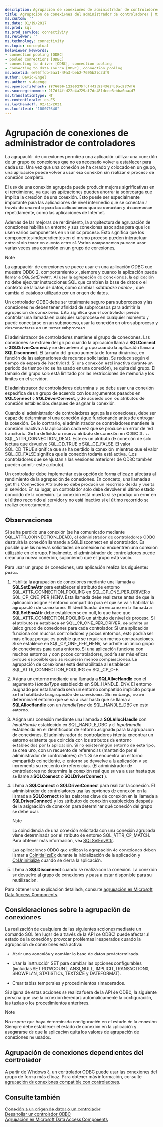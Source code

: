 ```yaml
---
description: Agrupación de conexiones de administrador de controladores
title: Agrupación de conexiones del administrador de controladores | Microsoft Docs
ms.custom: ''
ms.date: 01/19/2017
ms.prod: sql
ms.prod_service: connectivity
ms.reviewer: ''
ms.technology: connectivity
ms.topic: conceptual
helpviewer_keywords:
- connection pooling [ODBC]
- pooled connections [ODBC]
- connecting to driver [ODBC], connection pooling
- connecting to data source [ODBC], connection pooling
ms.assetid: ee95ffdb-5aa1-49a3-beb2-7695b27c3df9
author: David-Engel
ms.author: v-daenge
ms.openlocfilehash: 8876696412360275fcf443a5543634c9ac537df6
ms.sourcegitcommit: 917df4ffd22e4a229af7dc481dcce3ebba0aa4d7
ms.translationtype: MT
ms.contentlocale: es-ES
ms.lasthandoff: 02/10/2021
ms.locfileid: "100070340"
---
```

# <a name="driver-manager-connection-pooling"></a>Agrupación de conexiones de administrador de controladores
La agrupación de conexiones permite a una aplicación utilizar una conexión de un grupo de conexiones que no es necesario volver a establecer para cada uso. Una vez que una conexión se ha creado y colocado en un grupo, una aplicación puede volver a usar esa conexión sin realizar el proceso de conexión completo.  
  
 El uso de una conexión agrupada puede producir mejoras significativas en el rendimiento, ya que las aplicaciones pueden ahorrar la sobrecarga que implica la creación de una conexión. Esto puede ser especialmente importante para las aplicaciones de nivel intermedio que se conectan a través de una red o para las aplicaciones que se conectan y desconectan repetidamente, como las aplicaciones de Internet.  
  
 Además de las mejoras de rendimiento, la arquitectura de agrupación de conexiones habilita un entorno y sus conexiones asociadas para que los usen varios componentes en un único proceso. Esto significa que los componentes independientes en el mismo proceso pueden interactuar entre sí sin tener en cuenta entre sí. Varios componentes pueden usar varias veces una conexión en un grupo de conexiones.  
  
> [!NOTE]
>  La agrupación de conexiones se puede usar en una aplicación ODBC que muestre ODBC 2. comportamiento *x* , siempre y cuando la aplicación pueda llamar a *SQLSetEnvAttr*. Al usar la agrupación de conexiones, la aplicación no debe ejecutar instrucciones SQL que cambien la base de datos o el contexto de la base de datos, como cambiar \<*database name*> , que cambia el catálogo utilizado por un origen de datos.  


 Un controlador ODBC debe ser totalmente seguro para subprocesos y las conexiones no deben tener afinidad de subprocesos para admitir la agrupación de conexiones. Esto significa que el controlador puede controlar una llamada en cualquier subproceso en cualquier momento y puede conectarse en un subproceso, usar la conexión en otro subproceso y desconectarse en un tercer subproceso.  
  
 El administrador de controladores mantiene el grupo de conexiones. Las conexiones se extraen del grupo cuando la aplicación llama a **SQLConnect** o **SQLDriverConnect** y se devuelven al grupo cuando la aplicación llama a **SQLDisconnect**. El tamaño del grupo aumenta de forma dinámica, en función de las asignaciones de recursos solicitadas. Se reduce según el tiempo de espera de inactividad: Si una conexión está inactiva durante un período de tiempo (no se ha usado en una conexión), se quita del grupo. El tamaño del grupo solo está limitado por las restricciones de memoria y los límites en el servidor.  
  
 El administrador de controladores determina si se debe usar una conexión específica de un grupo de acuerdo con los argumentos pasados en **SQLConnect** o **SQLDriverConnect**, y de acuerdo con los atributos de conexión establecidos después de asignar la conexión.  
  
 Cuando el administrador de controladores agrupa las conexiones, debe ser capaz de determinar si una conexión sigue funcionando antes de entregar la conexión. De lo contrario, el administrador de controladores mantiene la conexión inactiva a la aplicación cada vez que se produce un error de red transitorio. Se ha definido un nuevo atributo de conexión en ODBC 3 *. x*: SQL_ATTR_CONNECTION_DEAD. Este es un atributo de conexión de solo lectura que devuelve SQL_CD_TRUE o SQL_CD_FALSE. El valor SQL_CD_TRUE significa que se ha perdido la conexión, mientras que el valor SQL_CD_FALSE significa que la conexión todavía está activa. (Los controladores que se ajustan a las versiones anteriores de ODBC también pueden admitir este atributo).  
  
 Un controlador debe implementar esta opción de forma eficaz o afectará al rendimiento de la agrupación de conexiones. En concreto, una llamada a get this Connection Attribute no debe producir un recorrido de ida y vuelta al servidor. En su lugar, un controlador solo debe devolver el último estado conocido de la conexión. La conexión está muerta si se produjo un error en el último recorrido al servidor y no está inactivo si el último recorrido se realizó correctamente.  
  
## <a name="remarks"></a>Observaciones  
 Si se ha perdido una conexión (se ha comunicado mediante SQL_ATTR_CONNECTION_DEAD), el administrador de controladores ODBC destruirá la conexión llamando a SQLDisconnect en el controlador. Es posible que las nuevas solicitudes de conexión no encuentren una conexión utilizable en el grupo. Finalmente, el administrador de controladores puede crear una nueva conexión, suponiendo que el grupo está vacío.  
  
 Para usar un grupo de conexiones, una aplicación realiza los siguientes pasos:  
  
1.  Habilita la agrupación de conexiones mediante una llamada a **SQLSetEnvAttr** para establecer el atributo de entorno SQL_ATTR_CONNECTION_POOLING en SQL_CP_ONE_PER_DRIVER o SQL_CP_ONE_PER_HENV. Esta llamada debe realizarse antes de que la aplicación asigne el entorno compartido para el que se va a habilitar la agrupación de conexiones. El identificador de entorno en la llamada a **SQLSetEnvAttr** debe establecerse en null, lo que hace que SQL_ATTR_CONNECTION_POOLING un atributo de nivel de proceso. Si el atributo se establece en SQL_CP_ONE_PER_DRIVER, se admite un único grupo de conexiones para cada controlador. Si una aplicación funciona con muchos controladores y pocos entornos, esto podría ser más eficaz porque es posible que se requieran menos comparaciones. Si se establece en SQL_CP_ONE_PER_HENV, se admite un único grupo de conexiones para cada entorno. Si una aplicación funciona con muchos entornos y con pocos controladores, podría ser más eficaz porque es posible que se requieran menos comparaciones. La agrupación de conexiones está deshabilitada al establecer SQL_ATTR_CONNECTION_POOLING en SQL_CP_OFF.  
  
2.  Asigna un entorno mediante una llamada a **SQLAllocHandle** con el argumento *HandleType* establecido en SQL_HANDLE_ENV. El entorno asignado por esta llamada será un entorno compartido implícito porque se ha habilitado la agrupación de conexiones. Sin embargo, no se determina el entorno que se va a usar hasta que se llama a **SQLAllocHandle** con un *HandleType* de SQL_HANDLE_DBC en este entorno.  
  
3.  Asigna una conexión mediante una llamada a **SQLAllocHandle** con *InputHandle* establecido en SQL_HANDLE_DBC y el *InputHandle* establecido en el identificador de entorno asignado para la agrupación de conexiones. El administrador de controladores intenta encontrar un entorno existente que coincida con los atributos de entorno establecidos por la aplicación. Si no existe ningún entorno de este tipo, se crea uno, con un recuento de referencias (mantenido por el administrador de controladores) de 1. Si se encuentra un entorno compartido coincidente, el entorno se devuelve a la aplicación y se incrementa su recuento de referencias. (El administrador de controladores no determina la conexión real que se va a usar hasta que se llame a **SQLConnect** o **SQLDriverConnect** ).  
  
4.  Llama a **SQLConnect** o **SQLDriverConnect** para realizar la conexión. El administrador de controladores usa las opciones de conexión en la llamada a **SQLConnect** (o las palabras clave de conexión en la llamada a **SQLDriverConnect**) y los atributos de conexión establecidos después de la asignación de conexión para determinar qué conexión del grupo se debe usar.  
  
    > [!NOTE]  
    >  La coincidencia de una conexión solicitada con una conexión agrupada viene determinada por el atributo de entorno SQL_ATTR_CP_MATCH. Para obtener más información, vea [SQLSetEnvAttr](../../../odbc/reference/syntax/sqlsetenvattr-function.md).  
  
     Las aplicaciones ODBC que utilizan la agrupación de conexiones deben llamar a [CoInitializeEx](/windows/win32/api/combaseapi/nf-combaseapi-coinitializeex) durante la inicialización de la aplicación y [CoUninitialize](/windows/win32/api/combaseapi/nf-combaseapi-couninitialize) cuando se cierra la aplicación.  
  
5.  Llama a **SQLDisconnect** cuando se realiza con la conexión. La conexión se devuelve al grupo de conexiones y pasa a estar disponible para su reutilización.  
  
 Para obtener una explicación detallada, consulte [agrupación en Microsoft Data Access Components](/previous-versions/ms810829(v=msdn.10)).  
  
## <a name="connection-pooling-considerations"></a>Consideraciones sobre la agrupación de conexiones  
 La realización de cualquiera de las siguientes acciones mediante un comando SQL (en lugar de a través de la API de ODBC) puede afectar al estado de la conexión y provocar problemas inesperados cuando la agrupación de conexiones está activa:  
  
-   Abrir una conexión y cambiar la base de datos predeterminada.  
  
-   Usar la instrucción SET para cambiar las opciones configurables (incluidas SET ROWCOUNT, ANSI_NULL, IMPLICIT_TRANSACTIONS, SHOWPLAN, STATISTICs, TEXTSIZE y DATEFORMAT).  
  
-   Crear tablas temporales y procedimientos almacenados.  
  
 Si alguna de estas acciones se realiza fuera de la API de ODBC, la siguiente persona que use la conexión heredará automáticamente la configuración, las tablas o los procedimientos anteriores.  
  
> [!NOTE]  
>  No espere que haya determinada configuración en el estado de la conexión. Siempre debe establecer el estado de conexión en la aplicación y asegurarse de que la aplicación quita los valores de agrupación de conexiones no usados.  
  
## <a name="driver-aware-connection-pooling"></a>Agrupación de conexiones dependientes del controlador  
 A partir de Windows 8, un controlador ODBC puede usar las conexiones del grupo de forma más eficaz. Para obtener más información, consulte [agrupación de conexiones compatible con controladores](../../../odbc/reference/develop-app/driver-aware-connection-pooling.md).  
  
## <a name="see-also"></a>Consulte también  
 [Conexión a un origen de datos o un controlador](../../../odbc/reference/develop-app/connecting-to-a-data-source-or-driver.md)   
 [Desarrollar un controlador ODBC](../../../odbc/reference/develop-driver/developing-an-odbc-driver.md)   
 [Agrupación en Microsoft Data Access Components](/previous-versions/ms810829(v=msdn.10))